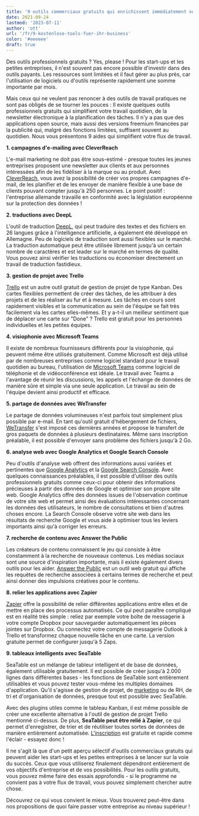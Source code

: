 ```yaml
---
title: '9 outils commerciaux gratuits qui enrichissent immédiatement votre entreprise - SeaTable'
date: 2021-09-24
lastmod: '2023-07-11'
author: 'ott'
url: '/fr/9-kostenlose-tools-fuer-ihr-business'
color: '#eeeeee'
draft: true
---
```


Des outils professionnels gratuits ? Yes, please ! Pour les start-ups et les petites entreprises, il n'est souvent pas encore possible d'investir dans des outils payants. Les ressources sont limitées et il faut gérer au plus près, car l'utilisation de logiciels ou d'outils représente rapidement une somme importante par mois.

Mais ceux qui ne veulent pas renoncer à des outils de travail pratiques ne sont pas obligés de se tourner les pouces : Il existe quelques outils professionnels gratuits qui simplifient votre travail quotidien, de la newsletter électronique à la planification des tâches. Il n'y a pas que des applications open source, mais aussi des versions freemium financées par la publicité qui, malgré des fonctions limitées, suffisent souvent au quotidien. Nous vous présentons 9 aides qui simplifient votre flux de travail.

**1\. campagnes d'e-mailing avec CleverReach**

L'e-mail marketing ne doit pas être sous-estimé - presque toutes les jeunes entreprises proposent une newsletter aux clients et aux personnes intéressées afin de les fidéliser à la marque ou au produit. Avec [CleverReach](https://www.cleverreach.com/de/), vous avez la possibilité de créer vos propres campagnes d'e-mail, de les planifier et de les envoyer de manière flexible à une base de clients pouvant compter jusqu'à 250 personnes. Le point positif : l'entreprise allemande travaille en conformité avec la législation européenne sur la protection des données !

**2\. traductions avec DeepL**

L'outil de traduction [DeepL](https://www.deepl.com/de/home), qui peut traduire des textes et des fichiers en 26 langues grâce à l'intelligence artificielle, a également été développé en Allemagne. Peu de logiciels de traduction sont aussi flexibles sur le marché. La traduction automatique peut être utilisée librement jusqu'à un certain nombre de caractères et est leader sur le marché en termes de qualité. Vous pouvez ainsi vérifier les traductions ou économiser directement un travail de traduction fastidieux.

**3\. gestion de projet avec Trello**

[Trello](https://trello.com/home) est un autre outil gratuit de gestion de projet de type Kanban. Des cartes flexibles permettent de créer des tâches, de les attribuer à des projets et de les réaliser au fur et à mesure. Les tâches en cours sont rapidement visibles et la communication au sein de l'équipe se fait très facilement via les cartes elles-mêmes. Et y a-t-il un meilleur sentiment que de déplacer une carte sur "Done" ? Trello est gratuit pour les personnes individuelles et les petites équipes.

**4\. visiophonie avec Microsoft Teams**

Il existe de nombreux fournisseurs différents pour la visiophonie, qui peuvent même être utilisés gratuitement. Comme Microsoft est déjà utilisé par de nombreuses entreprises comme logiciel standard pour le travail quotidien au bureau, l'utilisation de [Microsoft Teams](https://www.microsoft.com/de-de/microsoft-teams/free) comme logiciel de téléphonie et de vidéoconférence est idéale. Le travail avec Teams a l'avantage de réunir les discussions, les appels et l'échange de données de manière sûre et simple via une seule application. Le travail au sein de l'équipe devient ainsi productif et efficace.

**5\. partage de données avec WeTransfer**

Le partage de données volumineuses n'est parfois tout simplement plus possible par e-mail. En tant qu'outil gratuit d'hébergement de fichiers, [WeTransfer](https://wetransfer.com/) s'est imposé ces dernières années et propose le transfert de gros paquets de données à plusieurs destinataires. Même sans inscription préalable, il est possible d'envoyer sans problème des fichiers jusqu'à 2 Go.

**6\. analyse web avec Google Analytics et Google Search Console**

Peu d'outils d'analyse web offrent des informations aussi variées et pertinentes que [Google Analytics](https://analytics.google.com/analytics/web/) et la [Google Search Console](https://search.google.com/search-console/). Avec quelques connaissances préalables, il est possible d'utiliser des outils professionnels gratuits comme ceux-ci pour obtenir des informations précieuses à partir des données de Google et optimiser son propre site web. Google Analytics offre des données issues de l'observation continue de votre site web et permet ainsi des évaluations intéressantes concernant les données des utilisateurs, le nombre de consultations et bien d'autres choses encore. La Search Console observe votre site web dans les résultats de recherche Google et vous aide à optimiser tous les leviers importants ainsi qu'à corriger les erreurs.

**7\. recherche de contenu avec Answer the Public**

Les créateurs de contenu connaissent le jeu qui consiste à être constamment à la recherche de nouveaux contenus. Les médias sociaux sont une source d'inspiration importante, mais il existe également divers outils pour les aider. [Answer the Public](https://answerthepublic.com/) est un outil web gratuit qui affiche les requêtes de recherche associées à certains termes de recherche et peut ainsi donner des impulsions créatives pour le contenu.

**8\. relier les applications avec Zapier**

[Zapier](https://zapier.com/) offre la possibilité de relier différentes applications entre elles et de mettre en place des processus automatisés. Ce qui peut paraître compliqué est en réalité très simple : reliez par exemple votre boîte de messagerie à votre compte Dropbox pour sauvegarder automatiquement les pièces jointes sur Dropbox. Ou connectez votre compte de messagerie Outlook à Trello et transformez chaque nouvelle tâche en une carte. La version gratuite permet de configurer jusqu'à 5 Zaps.

**9\. tableaux intelligents avec SeaTable**

SeaTable est un mélange de tableur intelligent et de base de données, également utilisable gratuitement. Il est possible de créer jusqu'à 2.000 lignes dans différentes bases - les fonctions de SeaTable sont entièrement utilisables et vous pouvez tester vous-même les multiples domaines d'application. Qu'il s'agisse de gestion de projet, de [marketing](/fr/marketing/) ou de RH, de tri et d'organisation de données, presque tout est possible avec SeaTable.

Avec des plugins utiles comme le tableau Kanban, il est même possible de créer une excellente alternative à l'outil de gestion de projet Trello mentionné ci-dessus. De plus, **SeaTable peut être relié à Zapier**, ce qui permet d'enregistrer, de trier et de réutiliser toutes sortes de données de manière entièrement automatisée. [L'inscription](https://seatable.io/fr/enregistrement/) est gratuite et rapide comme l'éclair - essayez donc !

Il ne s'agit là que d'un petit aperçu sélectif d'outils commerciaux gratuits qui peuvent aider les start-ups et les petites entreprises à se lancer sur la voie du succès. Ceux que vous utiliserez finalement dépendront entièrement de vos objectifs d'entreprise et de vos possibilités. Pour les outils gratuits, vous pouvez même faire des essais approfondis - si le programme ne convient pas à votre flux de travail, vous pouvez simplement chercher autre chose.

Découvrez ce qui vous convient le mieux. Vous trouverez peut-être dans nos propositions de quoi faire passer votre entreprise au niveau supérieur !
